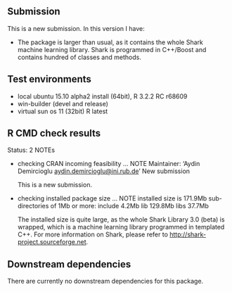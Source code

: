 ## Submission
This is a new submission. In this version I have:

* The package is larger than usual, as it contains the whole Shark machine learning library. Shark is programmed in C++/Boost and contains hundred of classes and methods.

 
## Test environments
* local ubuntu 15.10 alpha2 install (64bit), R 3.2.2 RC r68609
* win-builder (devel and release)
* virtual sun os 11 (32bit) R latest



## R CMD check results
Status: 2 NOTEs

* checking CRAN incoming feasibility ... NOTE
Maintainer: ‘Aydin Demircioglu <aydin.demircioglu@ini.rub.de>’
New submission

	This is a new submission.

	
* checking installed package size ... NOTE
  installed size is 171.9Mb
  sub-directories of 1Mb or more:
    include    4.2Mb
    lib      129.8Mb
    libs      37.7Mb

	The installed size is quite large, as the whole Shark Library 3.0 (beta) is wrapped,
	which is a machine learning library programmed in templated C++.
	For more information on Shark, please refer to http://shark-project.sourceforge.net.

	
## Downstream dependencies
There are currently no downstream dependencies for this package.
